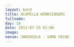 ```yaml
---
layout: band
title: ACAPELLA WINDSINGERS
fullname: 
day: 18
date: 2013-07-19 01:00
image: 
venue: JANINSULA - VAMA VECHE
---
```



